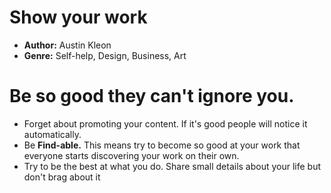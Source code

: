 # Show your work
- **Author:** Austin Kleon
- **Genre:** Self-help, Design, Business, Art

# Be so good they can't ignore you.
- Forget about promoting your content. If it's good people will notice it automatically.
- Be **Find-able.** This means try to become so good at your work that everyone starts discovering your work on their own.
- Try to be the best at what you do. Share small details about your life but don't brag about it